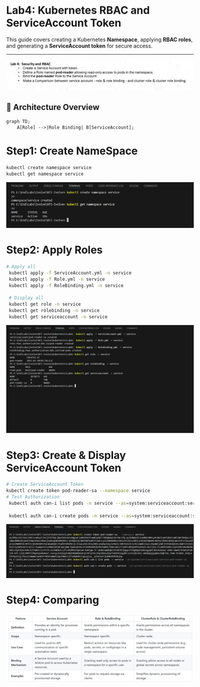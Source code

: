 # Lab4: Kubernetes RBAC and ServiceAccount Token

This guide covers creating a Kubernetes **Namespace**, applying **RBAC roles**, and generating a **ServiceAccount token** for secure access.

---
![Architecture](./assets/Lab4.png)

## 🌟 Architecture Overview
```mermaid
graph TD;
    A[Role] -->|Role Binding| B[ServiceAccount];
```
# Step1: Create NameSpace
```bash
kubectl create namespace service
kubectl get namespace service 
```
![Architecture](./assets/NameSpace.png)

# Step2: Apply Roles
```bash
# Apply all
 kubectl apply -f ServiceAccount.yml -n service
 kubectl apply -f Role.yml -n service
 kubectl apply -f RoleBinding.yml -n service

 # Display all
 kubectl get role -n service
 kubectl get rolebinding -n service
 kubectl get serviceaccount -n service
```
![Architecture](./assets/roles.png)

# Step3: Create & Display ServiceAccount Token
```bash
# Create ServiceAccount Token
kubectl create token pod-reader-sa --namespace service
# Test Authorization
 kubectl auth can-i list pods -n service --as=system:serviceaccount:service:pod-reader-sa

 kubectl auth can-i create pods -n service --as=system:serviceaccount:service:pod-reader-sa
 ```
![Architecture](./assets/serviceaccount-token.png)


# Step4: Comparing
![Architecture](./assets/Comparing.png)